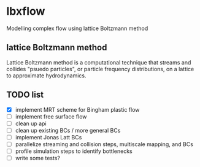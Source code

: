 # lbxflow
Modelling complex flow using lattice Boltzmann method

## lattice Boltzmann method
Lattice Boltzmann method is a computational technique that streams and
collides "psuedo particles", or particle frequency distributions, on a lattice
to approximate hydrodynamics.

## TODO list
* [x] implement MRT scheme for Bingham plastic flow
* [ ] implement free surface flow
* [ ] clean up api
* [ ] clean up existing BCs / more general BCs
* [ ] implement Jonas Latt BCs
* [ ] parallelize streaming and collision steps, multiscale mapping, and BCs
* [ ] profile simulation steps to identify bottlenecks
* [ ] write some tests?
